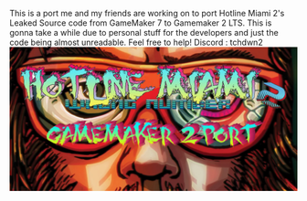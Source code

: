 This is a port me and my friends are working on to port Hotline Miami 2's Leaked Source code from GameMaker 7 to Gamemaker 2 LTS.
This is gonna take a while due to personal stuff for the developers and just the code being almost unreadable. 
Feel free to help!
Discord : tchdwn2
![Image](https://github.com/MarvelVsCapcom3Ultimate/Hotline-Miami-2-GameMaker-2-Port/blob/33ff4fd6fd6b7533d2d2b56b930a1fb5ac621577/hm2gms2.png)
